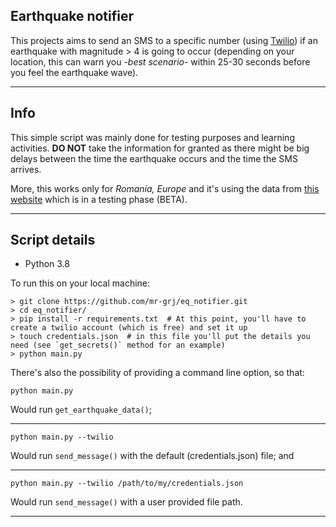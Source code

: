 ## Earthquake notifier


This projects aims to send an SMS to a specific number (using [Twilio](https://www.twilio.com/)) if an earthquake with magnitude > 4 
is going to occur (depending on your location, this can warn you -*best scenario*- within 25-30 seconds before you feel
the earthquake wave).

---

## Info

This simple script was mainly done for testing purposes and learning activities. **DO NOT** take the information for granted as there might be big delays between the time the earthquake occurs and the time the SMS arrives.

More, this works only for *Romania, Europe* and it's using the data from [this website](http://alerta.infp.ro) which is in a testing phase (BETA). 

---

## Script details

* Python 3.8

To run this on your local machine:

```
> git clone https://github.com/mr-grj/eq_notifier.git
> cd eq_notifier/
> pip install -r requirements.txt  # At this point, you'll have to create a twilio account (which is free) and set it up
> touch credentials.json  # in this file you'll put the details you need (see `get_secrets()` method for an example)
> python main.py 
```

There's also the possibility of providing a command line option, so that:

    python main.py

Would run `get_earthquake_data()`;

---

    python main.py --twilio

Would run `send_message()` with the default (credentials.json) file; and

---

    python main.py --twilio /path/to/my/credentials.json

Would run `send_message()` with a user provided file path.

---
